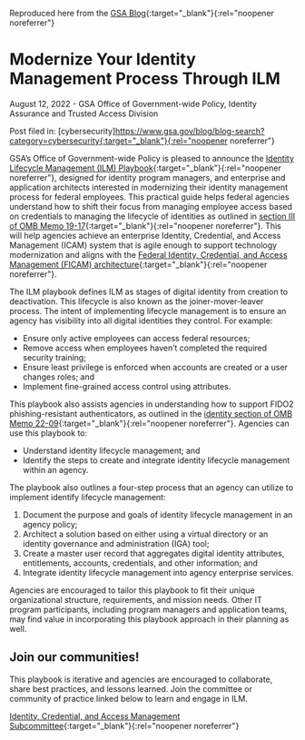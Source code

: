 Reproduced here from the [GSA Blog](https://www.gsa.gov/blog/2022/08/12/modernize-your-identity-management-process-through-ilm){:target="_blank"}{:rel="noopener noreferrer"}

# Modernize Your Identity Management Process Through ILM

August 12, 2022 - GSA Office of Government-wide Policy, Identity Assurance and Trusted Access Division

Post filed in: [cybersecurity]https://www.gsa.gov/blog/blog-search?category=cybersecurity{:target="_blank"}{:rel="noopener noreferrer"}

GSA’s Office of Government-wide Policy is pleased to announce the [Identity Lifecycle Management (ILM) Playbook](https://playbooks.idmanagement.gov/playbooks/ilm/){:target="_blank"}{:rel="noopener noreferrer"}, designed for identity program managers, and enterprise and application architects interested in modernizing their identity management process for federal employees. This practical guide helps federal agencies understand how to shift their focus from managing employee access based on credentials to managing the lifecycle of identities as outlined in [section III of OMB Memo 19-17](https://www.whitehouse.gov/wp-content/uploads/2019/05/M-19-17.pdf){:target="_blank"}{:rel="noopener noreferrer"}. This will help agencies achieve an enterprise Identity, Credential, and Access Management (ICAM) system that is agile enough to support technology modernization and aligns with the [Federal Identity, Credential, and Access Management (FICAM) architecture](https://playbooks.idmanagement.gov/arch/){:target="_blank"}{:rel="noopener noreferrer"}. 

The ILM playbook defines ILM as stages of digital identity from creation to deactivation. This lifecycle is also known as the joiner-mover-leaver process. The intent of implementing lifecycle management is to ensure an agency has visibility into all digital identities they control. For example:

- Ensure only active employees can access federal resources;
- Remove access when employees haven’t completed the required security training;
- Ensure least privilege is enforced when accounts are created or a user changes roles; and
- Implement fine-grained access control using attributes.

This playbook also assists agencies in understanding how to support FIDO2 phishing-resistant authenticators, as outlined in the [identity section of OMB Memo 22-09](https://zerotrust.cyber.gov/federal-zero-trust-strategy/#identity){:target="_blank"}{:rel="noopener noreferrer"}.  Agencies can use this playbook to:

- Understand identity lifecycle management; and
- Identify the steps to create and integrate identity lifecycle management within an agency.


The playbook also outlines a four-step process that an agency can utilize to implement identify lifecycle management: 

1. Document the purpose and goals of identity lifecycle management in an agency policy;
2. Architect a solution based on either using a virtual directory or an identity governance and administration (IGA) tool;
3. Create a master user record that aggregates digital identity attributes, entitlements, accounts, credentials, and other information; and
4. Integrate identity lifecycle management into agency enterprise services.
   
Agencies are encouraged to tailor this playbook to fit their unique organizational structure, requirements, and mission needs. Other IT program participants, including program managers and application teams, may find value in incorporating this playbook approach in their planning as well. 

## Join our communities!

This playbook is iterative and agencies are encouraged to collaborate, share best practices, and lessons learned. Join the committee or community of practice linked below to learn and engage in ILM. 

[Identity, Credential, and Access Management Subcommittee](https://www.idmanagement.gov/governance/ficam/#identity-credential-and-access-management-subcommittee){:target="_blank"}{:rel="noopener noreferrer"}